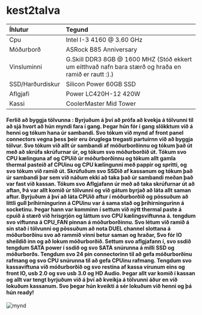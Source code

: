 # kest2talva

| Íhlutur     | Tegund |
| :---        |    :----   |
| Cpu    | Intel I-3 4160 @ 3.60 GHz       |
| Móðurborð   | ASRock B85 Anniversary      |
| Vinsluminni        | G.Skill DDR3 8GB @ 1600 MHZ (Stóð ekkert um eitthvað nafn bara stærð og hraða en ramið er rautt :).)    |
| SSD/Harðurdiskur        | Silicon Power 60GB SSD     |
| Aflgjafi        | Power LC420H-12 420W       |
| Kassi      | CoolerMaster Mid Tower      |

#### Ferlið að byggja tölvunna : Byrjuðum á því að prófa að kvekja á tölvunni til að sjá hvort að hún myndi fara í gang. Þegar hún fór í gang slökktum við á henni og tókum hana úr sambandi. Svo tókum við mynd af front panel connectors vegna þess þeir eru öruglega tregasti partuirnn við að byggja tölvur. Svo tókum við allt úr sambandi af móðurborðinnu og tókum það út með að skrúfa skrúfurnar úr, og tókum svo móðurborðið út. Tókum svo CPU kælinguna af og CPUið úr móðurborðinnu og tókum allt gamla thermal pasteið af CPUinu og CPU kælingunni með pappir og spritti, og svo tókum við ramið út. Skrúfuðum svo SSDið af kassanum og tókum það úr sambandi þar sem við náðum ekki að taka það úr sambandi meðan það var fast við kassan. Tókum svo Aflgjafann úr með að taka skrúfurnar út að aftan, Þá var allt komið úr tölvunni og við gátum byrjað að láta allt saman aftur. Byrjuðum á því að láta CPUið aftur í móðurborðið og pössuðum að littli gull þríhirningurinn á CPUinu var á sama stað og þríhirningurinn á socketinu. Þegar hann var komminn í settum við nýtt thermal paste á cpuið á stærð við hrísgrjón og láttum svo CPU kælingsviftunna á. tengdum svo viftunna á CPU_FAN pinnan á móðurborðinnu. Svo létum við ramið á sin stað í tölvunni og pössuðum að nota DUEL channel slottana á móðurborðinu svo að rammið vinni betur saman og hraðar, Svo fór IO sheildið inn og að lokum móðurborðið. Settum svo aflgjafann í, svo ssdið tengdum SATA power í ssdið og svo SATA snúrunna á milli SSD og móðurborðs. Tengdum svo 24 pin connectorinn til að gefa móðurborðinu rafmang og svo CPU snúrunna til að gefa CPUinu rafmang. Tengdum svo kassaviftuna við móðurborðið og svo restina af kassa vírunum eins og front IO, usb 2.0 og svo usb 3.0 og HD Audio. Þegar allt var komið í kassan og allt var tengt byrjuðum við á því að kveikja á tölvunni áður en við lokuðum kassanum. Svo þegar hún kveikti á sér lokuðum við henni og þá hún ready!

![mynd](/Users/accent/Documents/Skóli/kest2talva/kest2talva/IMG_5892.HEIC "mynd")